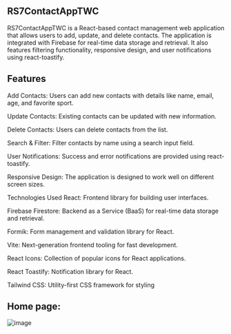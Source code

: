 ## RS7ContactAppTWC 


RS7ContactAppTWC is a React-based contact management web application that allows users to add, update, and delete contacts. The application is integrated with Firebase for real-time data storage and retrieval. It also features filtering functionality, responsive design, and user notifications using react-toastify.

## Features 

Add Contacts: Users can add new contacts with details like name, email, age, and favorite sport.

Update Contacts: Existing contacts can be updated with new information.

Delete Contacts: Users can delete contacts from the list.

Search & Filter: Filter contacts by name using a search input field.

User Notifications: Success and error notifications are provided using react-toastify.

Responsive Design: The application is designed to work well on different screen sizes.

Technologies Used React: Frontend library for building user interfaces.

Firebase Firestore: Backend as a Service (BaaS) for real-time data storage and retrieval.

Formik: Form management and validation library for React. 

Vite: Next-generation frontend tooling for fast development. 

React Icons: Collection of popular icons for React applications. 

React Toastify: Notification library for React. 

Tailwind CSS: Utility-first CSS framework for styling


## Home page:
![image](https://github.com/user-attachments/assets/182a5f76-2b06-4d9d-bb56-e45bf0758a4e)
